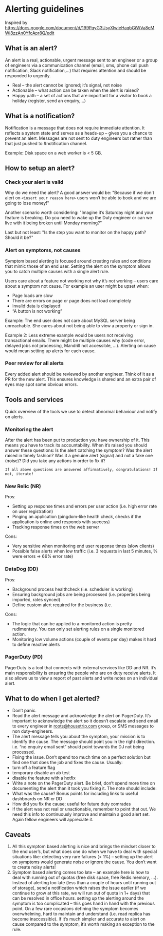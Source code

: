 # Alerting guidelines

Inspired by https://docs.google.com/document/d/199PqyG3UsyXlwieHaqbGiWVa8eMWi8zzAn0YfcApr8Q/edit

## What is an alert?

An alert is a real, actionable, urgent message sent to an engineer or a group of engineers via a communication channel (email, sms, phone call push notification, Slack notification,...) that requires attention and should be responded to urgently.

* Real – the alert cannot be ignored; it’s signal, not noise
* Actionable – what action can be taken when the alert is raised?
* Happy path – a set of actions that are important for a visitor to book a holiday (register, send an enquiry,...)

## What is a notification?

Notification is a message that does not require immediate attention. It reflects a system state and serves as a heads-up – gives you a chance to prevent an alert.
Messages are not sent to duty engineers but rather than that just pushed to #notification channel.

Example: Disk space on a web worker is < 5 GB.

## How to setup an alert?

### Check your alert is valid

Why do we need the alert? A good answer would be: "Because if we don't alert on `<insert your reason here>` users won’t be able to book and we are going to lose money!"

Another scenario worth considering: "Imagine it’s Saturday night and your feature is breaking. Do you need to wake up the Duty engineer or can we live with it being broken until Monday morning?"

Last but not least: "Is the step you want to monitor on the happy path? Should it be?"

### Alert on symptoms, not causes

Symptom based alerting is focused around creating rules and conditions that mimic those of an end user. Setting the alert on the symptom allows you to catch multiple causes with a single alert rule.

Users care about a feature not working not why it’s not working – users care about a symptom not cause. For example an user might be upset when:
* Page loads are slow
* There are errors on page or page does not load completely
* Invalid data is displayed
* “A button is not working”

Example:
The end user does not care about MySQL server being unreachable. She cares about not being able to view a property or sign in.

Example 2: Less extreme example would be users not receiving transactional emails. There might be multiple causes why (code error, delayed jobs not processing, Mandrill not accessible, ...). Alerting on cause would mean setting up alerts for each cause.

### Peer review for all alerts

Every added alert should be reviewed by another engineer. Think of it as a PR for the new alert. This ensures knowledge is shared and an extra pair of eyes may spot some obvious errors.

## Tools and services

Quick overview of the tools we use to detect abnormal behaviour and notify on alerts.

### Monitoring the alert

After the alert has been put to production you have ownership of it. This means you have to track its accountability. When it’s raised you should answer these questions:
Is the alert catching the symptom?
Was the alert raised in timely fashion?
Was it a genuine alert (signal) and not a fake one (noise)?
Did you take any actions in order to fix it?

	If all above questions are answered affirmatively, congratulations! If not, iterate!

### New Relic (NR)

Pros:
* Setting up response times and errors per user action (i.e. high error rate on user registration)
* Pinging an application (pingdom-like health check, checks if the application is online and responds with success)
* Tracking response times on the web server

Cons:
* Very sensitive when monitoring end user response times (slow clients)
* Possible false alerts when low traffic (i.e. 3 requests in last 5 minutes, ⅔ were errors => 66% error rate)

### DataDog (DD)

Pros:
* Background process healthcheck (i.e. scheduler is working)
* Ensuring background jobs are being processed (i.e. properties being imported, rates synced)
* Define custom alert required for the business (i.e.

Cons:
* The logic that can be applied to a monitored action is pretty rudimentary. You can only set alerting rules on a single monitored action.
* Monitoring low volume actions (couple of events per day) makes it hard to define reactive alerts

### PagerDuty (PD)

PagerDuty is a tool that connects with external services like DD and NR. It’s main responsibility is ensuring the people who are on duty receive alerts.
It also allows us to view a report of past alerts and write notes on an individual alert.

## What to do when I get alerted?

* Don’t panic.
* Read the alert message and acknowledge the alert on PagerDuty. It’s important to acknowledge the alert so it doesn’t escalate and send email to every engineer in roots@housetrip.com group, or SMS messages to non duty-engineers.
* The alert message tells you about the symptom, your mission is to identify the cause. The message should point you in the right direction. i.e. “no enquiry email sent” should point towards the DJ not being processed.
* Fixing the issue. Don’t spend too much time on a perfect solution but find one that does the job and fixes the cause. Usually:
* turn off a feature flag
* temporary disable an ab test
* disable the feature with a hotfix
* Write a note on the PagerDuty alert. Be brief, don’t spend more time on documenting the alert than it took you fixing it. The note should include:
* What was the cause? Bonus points for including links to useful dashboards on NR or DD
* How did you fix the cause; useful for future duty comrades
* If the alert was not real or unactionable, remember to point that out. We need this info to continuously improve and maintain a good alert set. Again fellow engineers will appreciate it.

## Caveats

1. All this symptom based alerting is nice and brings the mindset closer to the end user’s, but what does one do when we have to deal with special situations like:
detecting very rare failures (< 1%) – setting up the alert on symptoms would generate noise or ignore the cause. You don’t want to create noisy alerts!
2. Symptom based alerting comes too late – an example here is how to deal with running out of quotas (free disk space, free Redis memory, …). Instead of alerting too late (less than a couple of hours until running out of storage), send a notification which raises the issue earlier (if we continue to grow at this rate, we will run out of quota in 1+ days) that can be resolved in office hours.
setting up the alerting around the symptom is too complicated – this goes hand in hand with the previous point. On a few rare occasions defining the symptom becomes overwhelming, hard to maintain and understand (i.e. read replica has become inaccessible). If it’s much simpler and accurate to alert on cause compared to the symptom, it’s worth making an exception to the rule.
